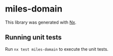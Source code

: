 # miles-domain

This library was generated with [Nx](https://nx.dev).

## Running unit tests

Run `nx test miles-domain` to execute the unit tests.

